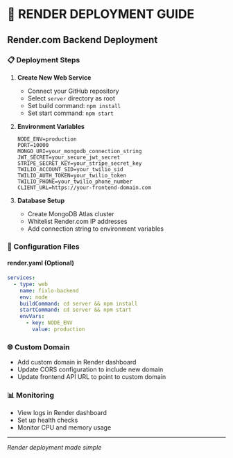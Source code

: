 # 🚀 RENDER DEPLOYMENT GUIDE

## Render.com Backend Deployment

### 📋 Deployment Steps

1. **Create New Web Service**
   - Connect your GitHub repository
   - Select `server` directory as root
   - Set build command: `npm install`
   - Set start command: `npm start`

2. **Environment Variables**
   ```
   NODE_ENV=production
   PORT=10000
   MONGO_URI=your_mongodb_connection_string
   JWT_SECRET=your_secure_jwt_secret
   STRIPE_SECRET_KEY=your_stripe_secret_key
   TWILIO_ACCOUNT_SID=your_twilio_sid
   TWILIO_AUTH_TOKEN=your_twilio_token
   TWILIO_PHONE=your_twilio_phone_number
   CLIENT_URL=https://your-frontend-domain.com
   ```

3. **Database Setup**
   - Create MongoDB Atlas cluster
   - Whitelist Render.com IP addresses
   - Add connection string to environment variables

### 🔧 Configuration Files

#### render.yaml (Optional)
```yaml
services:
  - type: web
    name: fixlo-backend
    env: node
    buildCommand: cd server && npm install
    startCommand: cd server && npm start
    envVars:
      - key: NODE_ENV
        value: production
```

### 🌐 Custom Domain
- Add custom domain in Render dashboard
- Update CORS configuration to include new domain
- Update frontend API URL to point to custom domain

### 📊 Monitoring
- View logs in Render dashboard
- Set up health checks
- Monitor CPU and memory usage

---
*Render deployment made simple*